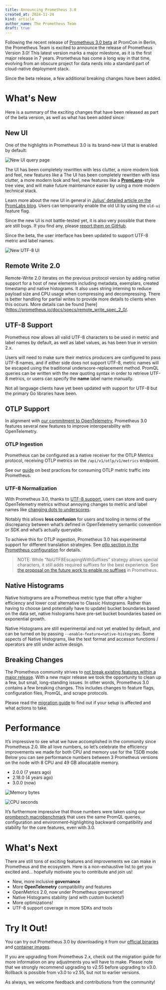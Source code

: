 ```yaml
---
title: Announcing Prometheus 3.0
created_at: 2024-11-24
kind: article
author_name: The Prometheus Team
draft: true
---
```


Following the recent release of [Prometheus 3.0 beta](https://prometheus.io/blog/2024/09/11/prometheus-3-beta/) at PromCon in Berlin, the Prometheus Team
is excited to announce the release of Prometheus Version 3.0! This latest version marks a major milestone, as it is the first major release in 7 years. 
Prometheus has come a long way in that time, evolving from an obscure project for data nerds into a standard part of cloud-native deployment stack.

Since the beta release, a few additional breaking changes have been added.

# What's New

Here is a summary of the exciting changes that have been released as part of the beta version, as well as what has been added since:

## New UI

One of the highlights in Prometheus 3.0 is its brand-new UI that is enabled by default:

![New UI query page](/assets/blog/2024-11-14/blog_post_screenshot_tree_view-s.png)

The UI has been completely rewritten with less clutter, a more modern look and feel, new features like a The UI has been completely rewritten with less clutter, 
a more modern look and feel, new features like a [**PromLens**](https://promlens.com/)-style tree view, and will make future maintenance easier by using a more modern technical stack.

Learn more about the new UI in general in [Julius' detailed article on the PromLabs blog](https://promlabs.com/blog/2024/09/11/a-look-at-the-new-prometheus-3-0-ui/).
Users can temporarily enable the old UI by using the `old-ui` feature flag.

Since the new UI is not battle-tested yet, it is also very possible that there are still bugs. If you find any, please 
[report them on GitHub](https://github.com/prometheus/prometheus/issues/new?assignees=&labels=&projects=&template=bug_report.yml).

Since the beta, the user interface has been updated to support UTF-8 metric and label names.

![New UTF-8 UI](/assets/blog/2024-11-14/utf8_ui.png)

## Remote Write 2.0

Remote-Write 2.0 iterates on the previous protocol version by adding native support for a host of new elements including metadata, exemplars,
created timestamp and native histograms. It also uses string interning to reduce payload size and CPU usage when compressing and decompressing. 
There is better handling for partial writes to provide more details to clients when this occurs. More details can be found 
[here](https://prometheus.io/docs/specs/remote_write_spec_2_0/.

## UTF-8 Support

Prometheus now allows all valid UTF-8 characters to be used in metric and label names by default, as well as label values,
as has been true in version 2.x.

Users will need to make sure their metrics producers are configured to pass UTF-8 names, and if either side does not support UTF-8,
metric names will be escaped using the traditional underscore-replacement method. PromQL queries can be written with the new quoting syntax
in order to retrieve UTF-8 metrics, or users can specify the __name__  label name manually.

Not all language clients have yet been updated with support for UTF-8 but the primary Go libraries have been. 

## OTLP Support

In alignment with [our commitment to OpenTelemetry](https://prometheus.io/blog/2024/03/14/commitment-to-opentelemetry/), Prometheus 3.0 features 
several new features to improve interoperability with OpenTelemetry. 

### OTLP Ingestion

Prometheus can be configured as a native receiver for the OTLP Metrics protocol, receiving OTLP metrics on the `/api/v1/otlp/v1/metrics` endpoint.

See our [guide](https://prometheus.io/docs/guides/opentelemetry) on best practices for consuming OTLP metric traffic into Prometheus.

### UTF-8 Normalization

With Prometheus 3.0, thanks to [UTF-8 support](#utf-8-support), users can store and query OpenTelemetry metrics without annoying changes to metric and label names like [changing dots to underscores](https://github.com/open-telemetry/opentelemetry-collector-contrib/tree/main/pkg/translator/prometheus).

Notably this allows **less confusion** for users and tooling in terms of the discrepancy between what’s defined in OpenTelemetry semantic convention or SDK and what’s actually queryable.

To achieve this for OTLP ingestion, Prometheus 3.0 has experimental support for different translation strategies. See [otlp section in the Prometheus configuration](https://prometheus.io/docs/prometheus/latest/configuration/configuration/#:~:text=Settings%20related%20to%20the%20OTLP%20receiver%20feature.) for details.

> NOTE: While “NoUTF8EscapingWithSuffixes” strategy allows special characters, it still adds required suffixes for the best experience. See [the proposal on the future work to enable no suffixes](https://github.com/prometheus/proposals/pull/39) in Prometheus.

## Native Histograms

Native histograms are a Prometheus metric type that offer a higher efficiency and lower cost alternative to Classic Histograms. Rather than having to choose (and potentially have to update) bucket boundaries based on the data set, native histograms have pre-set bucket boundaries based on exponential growth.

Native Histograms are still experimental and not yet enabled by default, and can be turned on by passing `--enable-feature=native-histograms`. Some aspects of Native Histograms, like the text format and accessor functions / operators are still under active design.

## Breaking Changes

The Prometheus community strives to [not break existing features within a major release](https://prometheus.io/docs/prometheus/latest/stability/). With a new major release we took the opportunity to clean up a few, but small, long-standing issues. In other words, Prometheus 3.0 contains a few breaking changes. This includes changes to feature flags, configuration files, PromQL, and scrape protocols.

Please read the [migration guide](https://prometheus.io/docs/prometheus/3.0/migration/) to find out if your setup is affected and what actions to take.

# Performance

It’s impressive to see what we have accomplished in the community since Prometheus 2.0. We all love numbers, so let’s celebrate the efficiency improvements we made for both CPU and memory use for the TSDB mode. Below you can see performance numbers between 3 Prometheus versions on the node with 8 CPU and 49 GB allocatable memory.

* 2.0.0 (7 years ago)
* 2.18.0 (4 years ago)
* 3.0.0 (now)

![Memory bytes](/assets/blog/2024-11-14/memory_bytes_ui.png)

![CPU seconds](/assets/blog/2024-11-14/cpu_seconds.png)

It’s furthermore impressive that those numbers were taken using our [prombench macrobenchmark](https://github.com/prometheus/prometheus/pull/15366) 
that uses the same PromQL queries, configuration and environment–highlighting backward compatibility and stability for the core features, even with 3.0.

# What's Next

There are still tons of exciting features and improvements we can make in Prometheus and the ecosystem. Here is a non-exhaustive list to get you excited and… 
hopefully motivate you to contribute and join us!

* New, more inclusive **governance**
* More **OpenTelemetry** compatibility and features
* OpenMetrics 2.0, now under Prometheus governance!
* Native Histograms stability (and with custom buckets!)
* More optimizations!
* UTF-8 support coverage in more SDKs and tools

# Try It Out!

You can try out Prometheus 3.0 by downloading it from our [official binaries](https://prometheus.io/download/#prometheus) and [container images](https://quay.io/repository/prometheus/prometheus?tab=tags).

If you are upgrading from Prometheus 2.x, check out the migration guide for more information on any adjustments you will have to make. 
Please note that we strongly recommend upgrading to v2.55 before upgrading to v3.0. Rollback is possible from v3.0 to v2.55, but not to earlier versions.

As always, we welcome feedback and contributions from the community!
